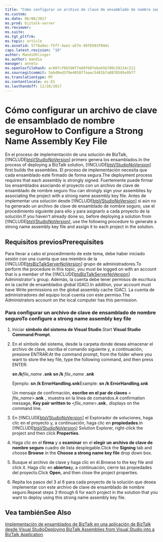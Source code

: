 ```yaml
---
title: "Cómo configurar un archivo de clave de ensamblado de nombre seguro | Documentos de Microsoft"
ms.custom: 
ms.date: 06/08/2017
ms.prod: biztalk-server
ms.reviewer: 
ms.suite: 
ms.tgt_pltfrm: 
ms.topic: article
ms.assetid: 5778a8ec-f5f7-4ae1-a57e-99f6503f044c
caps.latest.revision: "18"
author: MandiOhlinger
ms.author: mandia
manager: anneta
ms.openlocfilehash: ec807cf6b596f7e89f607ebeb56700c59134c211
ms.sourcegitcommit: 5abd0ed3f9e4858ffaaec5481bfa8878595e95f7
ms.translationtype: MT
ms.contentlocale: es-ES
ms.lasthandoff: 11/28/2017
---
```

# <a name="how-to-configure-a-strong-name-assembly-key-file"></a><span data-ttu-id="aff4f-102">Cómo configurar un archivo de clave de ensamblado de nombre seguro</span><span class="sxs-lookup"><span data-stu-id="aff4f-102">How to Configure a Strong Name Assembly Key File</span></span>
<span data-ttu-id="aff4f-103">En el proceso de implementación de una solución de BizTalk, [!INCLUDE[btsVStudioNoVersion](../includes/btsvstudionoversion-md.md)] primero genera los ensamblados.</span><span class="sxs-lookup"><span data-stu-id="aff4f-103">In the process of deploying a BizTalk solution, [!INCLUDE[btsVStudioNoVersion](../includes/btsvstudionoversion-md.md)] first builds the assemblies.</span></span> <span data-ttu-id="aff4f-104">El proceso de implementación necesita que cada ensamblado esté firmado de forma segura.</span><span class="sxs-lookup"><span data-stu-id="aff4f-104">The deployment process requires that each assembly is strongly signed.</span></span> <span data-ttu-id="aff4f-105">Fuertemente puede firmar los ensamblados asociando el proyecto con un archivo de clave de ensamblado de nombre seguro.</span><span class="sxs-lookup"><span data-stu-id="aff4f-105">You can strongly sign your assemblies by associating the project with a strong name assembly key file.</span></span> <span data-ttu-id="aff4f-106">Antes de implementar una solución desde [!INCLUDE[btsVStudioNoVersion](../includes/btsvstudionoversion-md.md)] si aún no ha generado un archivo de clave de ensamblado de nombre seguro, use el procedimiento siguiente para ello y para asignarlo a cada proyecto de la solución.</span><span class="sxs-lookup"><span data-stu-id="aff4f-106">If you haven't already done so, before deploying a solution from [!INCLUDE[btsVStudioNoVersion](../includes/btsvstudionoversion-md.md)], use the following procedure to generate a strong name assembly key file and assign it to each project in the solution.</span></span>  
  
## <a name="prerequisites"></a><span data-ttu-id="aff4f-107">Requisitos previos</span><span class="sxs-lookup"><span data-stu-id="aff4f-107">Prerequisites</span></span>  
 <span data-ttu-id="aff4f-108">Para llevar a cabo el procedimiento de este tema, debe haber iniciado sesión con una cuenta que sea miembro de la [!INCLUDE[btsBizTalkServerNoVersion](../includes/btsbiztalkservernoversion-md.md)] grupo de administradores.</span><span class="sxs-lookup"><span data-stu-id="aff4f-108">To perform the procedure in this topic, you must be logged on with an account that is a member of the [!INCLUDE[btsBizTalkServerNoVersion](../includes/btsbiztalkservernoversion-md.md)] Administrator's group.</span></span> <span data-ttu-id="aff4f-109">Además, la cuenta debe tener permisos de escritura en la caché de ensamblados global (GAC).</span><span class="sxs-lookup"><span data-stu-id="aff4f-109">In addition, your account must have Write permissions on the global assembly cache (GAC).</span></span> <span data-ttu-id="aff4f-110">La cuenta de administradores del equipo local cuenta con este permiso.</span><span class="sxs-lookup"><span data-stu-id="aff4f-110">The Administrators account on the local computer has this permission.</span></span>  
  
### <a name="to-configure-a-strong-name-assembly-key-file"></a><span data-ttu-id="aff4f-111">Para configurar un archivo de clave de ensamblado de nombre seguro</span><span class="sxs-lookup"><span data-stu-id="aff4f-111">To configure a strong name assembly key file</span></span>  
  
1.  <span data-ttu-id="aff4f-112">Iniciar **símbolo del sistema de Visual Studio**.</span><span class="sxs-lookup"><span data-stu-id="aff4f-112">Start **Visual Studio Command Prompt**.</span></span>  
  
2.  <span data-ttu-id="aff4f-113">En el símbolo del sistema, desde la carpeta donde desea almacenar el archivo de clave, escriba el comando siguiente y, a continuación, presione ENTRAR:</span><span class="sxs-lookup"><span data-stu-id="aff4f-113">At the command prompt, from the folder where you want to store the key file, type the following command, and then press ENTER:</span></span>  
  
     <span data-ttu-id="aff4f-114">**sn /k***file_name* **.snk** </span><span class="sxs-lookup"><span data-stu-id="aff4f-114">**sn /k**  *file_name* **.snk**</span></span>  
  
     <span data-ttu-id="aff4f-115">Ejemplo: **sn /k ErrorHandling.snk**</span><span class="sxs-lookup"><span data-stu-id="aff4f-115">Example: **sn /k ErrorHandling.snk**</span></span>  
  
     <span data-ttu-id="aff4f-116">Un mensaje de confirmación, **escribe en el par de claves** \< *file_name*\>**.snk** `,` muestra en la línea de comandos.</span><span class="sxs-lookup"><span data-stu-id="aff4f-116">A confirmation message, **Key pair written to** \<*file_name*\>**.snk**`,` displays on the command line.</span></span>  
  
3.  <span data-ttu-id="aff4f-117">En [!INCLUDE[btsVStudioNoVersion](../includes/btsvstudionoversion-md.md)] el Explorador de soluciones, haga clic en el proyecto y, a continuación, haga clic en **propiedades**.</span><span class="sxs-lookup"><span data-stu-id="aff4f-117">In [!INCLUDE[btsVStudioNoVersion](../includes/btsvstudionoversion-md.md)] Solution Explorer, right-click the project and then click **Properties**.</span></span>  
  
4.  <span data-ttu-id="aff4f-118">Haga clic en el **firma** y a **examinar** en el **elegir un archivo de clave de nombre seguro** cuadro de lista desplegable.</span><span class="sxs-lookup"><span data-stu-id="aff4f-118">Click the **Signing** tab and choose **Browse** in the **Choose a strong name key file** drop down box.</span></span>  
  
5.  <span data-ttu-id="aff4f-119">Busque el archivo de clave y haga clic en él.</span><span class="sxs-lookup"><span data-stu-id="aff4f-119">Browse to the key file and click it.</span></span> <span data-ttu-id="aff4f-120">Haga clic en **abiertos**y, a continuación, cierre las propiedades del proyecto.</span><span class="sxs-lookup"><span data-stu-id="aff4f-120">Click **Open**, and then close the project properties.</span></span>  
  
6.  <span data-ttu-id="aff4f-121">Repita los pasos del 3 al 6 para cada proyecto de la solución que desea implementar con este archivo de clave de ensamblado de nombre seguro.</span><span class="sxs-lookup"><span data-stu-id="aff4f-121">Repeat steps 3 through 6 for each project in the solution that you want to deploy using this strong name assembly key file.</span></span>  
  
## <a name="see-also"></a><span data-ttu-id="aff4f-122">Vea también</span><span class="sxs-lookup"><span data-stu-id="aff4f-122">See Also</span></span>  
 [<span data-ttu-id="aff4f-123">Implementación de ensamblados de BizTalk en una aplicación de BizTalk desde Visual Studio</span><span class="sxs-lookup"><span data-stu-id="aff4f-123">Deploying BizTalk Assemblies from Visual Studio into a BizTalk Application</span></span>](../core/deploying-biztalk-assemblies-from-visual-studio-into-a-biztalk-application.md)